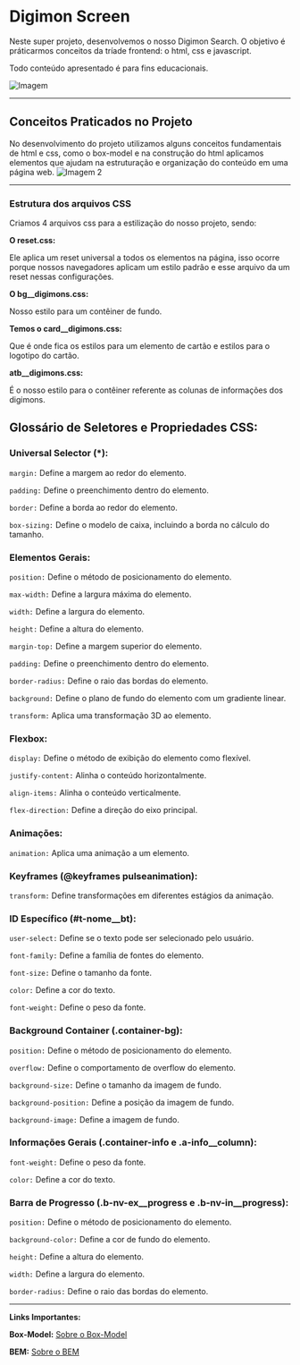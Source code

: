 # Digimon Screen

Neste super projeto, desenvolvemos o nosso Digimon Search. O objetivo é práticarmos conceitos da tríade frontend: o html, css e javascript.

Todo conteúdo apresentado é para fins educacionais.

![Imagem](https://i.imgur.com/sZstEdN.jpg)  

___________________________________________________________________

## Conceitos Praticados no Projeto

No desenvolvimento do projeto utilizamos alguns conceitos fundamentais de html e css, como o box-model e na construção do html aplicamos elementos que ajudam na estruturação e organização do conteúdo em uma página web.
![Imagem 2](https://i.imgur.com/IE0VKrC.jpg)
___________________________________________________________________

### Estrutura dos arquivos CSS

Criamos 4 arquivos css para a estilização do nosso projeto, sendo:

**O reset.css:**

Ele aplica um reset universal a todos os elementos na página, isso ocorre porque nossos navegadores aplicam um estilo padrão e esse arquivo da um reset nessas configurações.

**O bg__digimons.css:**

Nosso estilo para um contêiner de fundo.

**Temos o card__digimons.css:**

Que é onde fica os estilos para um elemento de cartão e estilos para o logotipo do cartão.

**atb__digimons.css:**

É o nosso estilo para o contêiner referente as colunas de informações dos digimons.



## **Glossário de Seletores e Propriedades CSS:**

### **Universal Selector (*):**

<code>margin:</code> Define a margem ao redor do elemento.

<code>padding:</code> Define o preenchimento dentro do elemento.

<code>border:</code> Define a borda ao redor do elemento.

<code>box-sizing:</code> Define o modelo de caixa, incluindo a borda no cálculo do tamanho.


### **Elementos Gerais:**

<code>position:</code> Define o método de posicionamento do elemento.

<code>max-width:</code> Define a largura máxima do elemento.

<code>width:</code> Define a largura do elemento.

<code>height:</code> Define a altura do elemento.

<code>margin-top:</code> Define a margem superior do elemento.

<code>padding:</code> Define o preenchimento dentro do elemento.

<code>border-radius:</code> Define o raio das bordas do elemento.

<code>background:</code> Define o plano de fundo do elemento com um gradiente linear.

<code>transform:</code> Aplica uma transformação 3D ao elemento.


### **Flexbox:**

<code>display:</code> Define o método de exibição do elemento como flexível.

<code>justify-content:</code> Alinha o conteúdo horizontalmente.

<code>align-items:</code> Alinha o conteúdo verticalmente.

<code>flex-direction:</code> Define a direção do eixo principal.


### **Animações:**

<code>animation:</code> Aplica uma animação a um elemento.


### **Keyframes (@keyframes pulseanimation):**

<code>transform:</code> Define transformações em diferentes estágios da animação.


### **ID Específico (#t-nome__bt):**

<code>user-select:</code> Define se o texto pode ser selecionado pelo usuário.

<code>font-family:</code> Define a família de fontes do elemento.

<code>font-size:</code> Define o tamanho da fonte.

<code>color:</code> Define a cor do texto.

<code>font-weight:</code> Define o peso da fonte.


### **Background Container (.container-bg):**

<code>position:</code> Define o método de posicionamento do elemento.

<code>overflow:</code> Define o comportamento de overflow do elemento.

<code>background-size:</code> Define o tamanho da imagem de fundo.

<code>background-position:</code> Define a posição da imagem de fundo.

<code>background-image:</code> Define a imagem de fundo.


### **Informações Gerais (.container-info e .a-info__column):**

<code>font-weight:</code> Define o peso da fonte.

<code>color:</code> Define a cor do texto.


### **Barra de Progresso (.b-nv-ex__progress e .b-nv-in__progress):**

<code>position:</code> Define o método de posicionamento do elemento.

<code>background-color:</code> Define a cor de fundo do elemento.

<code>height:</code> Define a altura do elemento.

<code>width:</code> Define a largura do elemento.

<code>border-radius:</code> Define o raio das bordas do elemento.
____________________________________________________________________

**Links Importantes:**

**Box-Model:** [Sobre o Box-Model](https://developer.mozilla.org/pt-BR/docs/Web/CSS/CSS_box_model/Introduction_to_the_CSS_box_model)

**BEM:** [Sobre o BEM](https://desenvolvimentoparaweb.com/css/bem/)